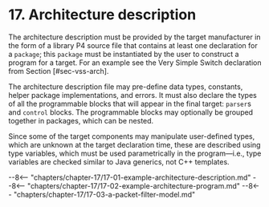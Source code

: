# 17. Architecture description


The architecture description must be provided by the target manufacturer
in the form of a library P4 source file that contains at least one
declaration for a `package`; this `package` must be instantiated by the
user to construct a program for a target. For an example see the Very
Simple Switch declaration from Section \[\#sec-vss-arch\].

The architecture description file may pre-define data types, constants,
helper package implementations, and errors. It must also declare the
types of all the programmable blocks that will appear in the final
target: `parser`s and `control` blocks. The programmable blocks may
optionally be grouped together in packages, which can be nested.

Since some of the target components may manipulate user-defined types,
which are unknown at the target declaration time, these are described
using type variables, which must be used parametrically in the
program—i.e., type variables are checked similar to Java generics, not
C++ templates.

--8<-- "chapters/chapter-17/17-01-example-architecture-description.md"
--8<-- "chapters/chapter-17/17-02-example-architecture-program.md"
--8<-- "chapters/chapter-17/17-03-a-packet-filter-model.md"
